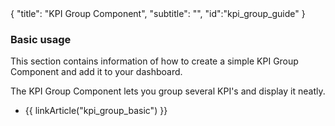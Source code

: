 <meta>
{
  "title": "KPI Group Component",
  "subtitle": "",
  "id":"kpi_group_guide"
}
</meta>

### Basic usage

This section contains information of how to create a simple KPI Group Component and add it to your dashboard.

The KPI Group Component lets you group several KPI's and display it neatly.

* {{ linkArticle("kpi_group_basic") }}
